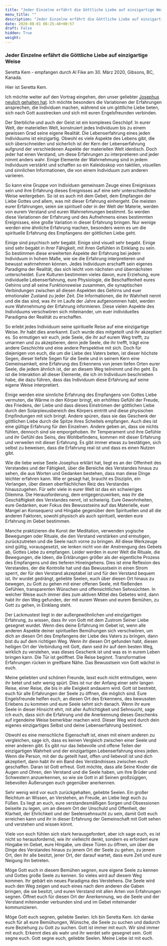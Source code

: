 ```yaml
---
title: "Jeder Einzelne erfährt die Göttliche Liebe auf einzigartige Weise "
menu_title: ""
description: "Jeder Einzelne erfährt die Göttliche Liebe auf einzigartige Weise "
date: 2020-08-01 06:25:48+00:57
draft: False
hidden: True
weight:
---
```

### Jeder Einzelne erfährt die Göttliche Liebe auf einzigartige Weise

Seretta Kem - empfangen durch Al Fike am 30. März 2020, Gibsons, BC, Kanada.

Hier ist Seretta Kem.

Ich möchte weiter auf den Vortrag eingehen, den unser geliebter [Josephus neulich gehalten hat](/aktuelle-botschaften/aktuelle-botschaften-in-reihenfolge-des-datums/aktuelle-botschaften-2020/wie-man-mit-den-veraendernden-bedingungen-dieser-erde-in-dieser-zeit-umgehen-kann-af-josephus-29-maerz-2020/). Ich möchte besonders die Variationen der Erfahrungen ansprechen, die Individuen machen, während sie um göttliche Liebe beten, sich nach Gott ausstrecken und sich mit euren Engelsfreunden verbinden.

Der Sterbliche und auch der Geist ist ein komplexes Geschöpf. In eurer Welt, der materiellen Welt, konstruiert jedes Individuum bis zu einem gewissen Grad seine eigene Realität. Die Lebenserfahrung eines jeden Individuums ist einzigartig. Obwohl es viele Aspekte des Lebens gibt, die sich überschneiden und sicherlich ist der Kern der Lebenserfahrung aufgrund der verschiedenen Aspekte der materiellen Welt identisch. Doch jeder hat einen Verstand, um diese Erfahrungen zu interpretieren und jeder nimmt anders wahr. Einige Elemente der Wahrnehmung sind in jedem Individuum verstärkt und schaffen so ein Kaleidoskop von taktilen, visuellen und sinnlichen Informationen, die von einem Individuum zum anderen variieren.

So kann eine Gruppe von Individuen gemeinsam Zeuge eines Ereignisses sein und ihre Erfahrung dieses Ereignisses auf eine sehr unterschiedliche Weise weitergeben. So ist es auch mit dem Gebet, dem Empfangen der Liebe Gottes und allem, was mit dieser Erfahrung einhergeht. Die meisten eurer Erfahrungen, seien sie spirituell oder in der Welt der Materie, werden von eurem Verstand und euren Wahrnehmungen bestimmt. So werden diese Variationen der Erfahrung und des Aufnehmens eines bestimmten Ereignisses, eine große Variation in dieser Erfahrung bringen. Nur wenige werden eine ähnliche Erfahrung machen, besonders wenn es um die spirituelle Erfahrung des Empfangens der göttlichen Liebe geht.

Einige sind psychisch sehr begabt. Einige sind visuell sehr begabt. Einige sind sehr begabt in ihrer Fähigkeit, mit ihren Gefühlen in Einklang zu sein. So bestimmen diese erweiterten Aspekte der Erfahrung bei jedem Individuum in hohem Maße, wie sie die Erfahrung interpretieren und bewusst wahrnehmen können. Jedes Individuum erschafft sein eigenes Paradigma der Realität, das sich leicht vom nächsten und übernächsten unterscheidet. Eure Kulturen bestimmen vieles davon, eure Erziehung, eure individuelle Lebenserfahrung, eure Physiologie, die Beschaffenheit eures Gehirns und all seine Funktionsweise zusammen, die synaptischen Verbindungen zwischen all diesen Aspekten des Gehirns und euer emotionaler Zustand zu jeder Zeit. Die Informationen, die ihr Wahrheit nennt und die das sind, was ihr im Laufe der Jahre aufgenommen habt, werden eure Wahrnehmung der Erfahrung informieren. Diese vielen Aspekte des Individuums verschwören sich miteinander, um euer individuelles Paradigma der Realität zu erschaffen.

So erlebt jedes Individuum seine spirituelle Reise auf eine einzigartige Weise. Ihr habt dies anerkannt. Euch wurde dies mitgeteilt und ihr akzeptiert es. So ermutigen wir euch, jede Seele, die ihr auf eurem Weg trefft, zu umarmen und zu akzeptieren, denn jede Seele, die ihr trefft, trägt eine andere Geschichte und eine andere Perspektive mit sich. Doch für diejenigen von euch, die um die Liebe des Vaters beten, ist dieser höchste Segen, dieser tiefste Segen für die Seele und in seinem Kern eine Gemeinsamkeit, eine Erfahrung des Erkennens von jenen tiefen Orten eurer Seele, die jedem ähnlich ist, der an diesem Weg teilnimmt und ihn geht. Es ist die Interaktion all dieser Elemente, die ich im Individuum beschrieben habe, die dazu führen, dass das Individuum diese Erfahrung auf seine eigene Weise interpretiert.

Einige werden eine sinnliche Erfahrung des Empfangens von Gottes Liebe vermuten, die Wärme in den Körper bringt, ein erhöhtes Gefühl der Freude, des Friedens, der Liebe und dass dieses Einströmen der göttlichen Liebe durch den Solarplexusbereich des Körpers eintritt und diese physischen Empfindungen mit sich bringt. Andere spüren, dass sie das Geschenk der göttlichen Liebe durch die Spitze ihres Scheitels empfangen. Auch dies ist eine gültige Erfahrung für den Einzelnen. Andere geben an, dass sie nichts fühlen, dennoch sind sie emporgehoben. Ihr Temperament und ihre Gefühle und ihr Gefühl des Seins, des Wohlbefindens, kommen mit dieser Erfahrung und verweilen mit dieser Erfahrung. Es gibt immer etwas zu bestätigen, sich selbst zu beweisen, dass die Erfahrung real ist und dass es einen Nutzen gibt.

Wie die liebe weise Seele Josephus erklärt hat, liegt es an der Offenheit des Verstandes und der Fähigkeit, über die Bereiche des Verstandes hinaus zu sehen, die aus Worten und Gedanken bestehen, dass man diese Dinge leichter erfahren kann. Wie er gesagt hat, braucht es Disziplin, ein Verlangen, über diesen oberflächlichen Reiz des Verstandes hinauszugehen. Für sehr viele in eurer Welt ist das ein schwieriges Dilemma. Die Herausforderung, dem entgegenzuwirken, was ihr die Geschäftigkeit des Verstandes nennt, ist schwierig. Eure Gewohnheiten, eure Gedanken, euer Fokus des Bewusstseins auf das Materielle, euer Mangel an Konsequenz und Hingabe gegenüber dem Spirituellen und all die anderen Faktoren, sowohl physisch als auch spirituell, werden eure Erfahrung im Gebet bestimmen.

Manche praktizieren die Kunst der Meditation, verwenden yogische Bewegungen oder Rituale, die den Verstand verstärken und ermutigen, zurückzutreten und die Seele nach vorne zu bringen. All diese Werkzeuge sind gültig, vorausgesetzt, sie lenken nicht von der Anstrengung des Gebets ab, Gottes Liebe zu empfangen. Leider werden in eurer Welt die Rituale, die Bewegungen, die Ideen, die Erklärungen größer als der eigentliche Prozess des Empfangens und des tieferen Hineingehens. Dies ist eine Reflexion des Verstandes, der die Kontrolle hat und das Bewusstsein in einen Strom sperrt, der für den Verstand akzeptabel ist und für den Verstand bequem ist. Ihr wurdet gedrängt, geliebte Seelen, euch über diesen Ort hinaus zu bewegen, zu Gott zu gehen mit einer offenen Seele, mit fließenden Gefühlen, transparenten Wünschen und offensichtlichen Sehnsüchten. In welcher Weise auch immer dies zum aktiven Mittel des Gebetes wird, dann habt ihr den Weg gefunden, der mit eurem Wesen und eurem Bemühen, zu Gott zu gehen, in Einklang steht.

Der Lackmustest liegt in der außergewöhnlichen und einzigartigen Erfahrung, zu wissen, dass ihr von Gott mit dem Zustrom Seiner Liebe gesegnet wurdet. Wenn dies deine Erfahrung im Gebet ist, wenn alle anderen Aspekte deiner spirituellen Bemühungen sich verschwören, um dich an diesen Ort des Empfangens der Liebe des Vaters zu bringen, dann bist du auf dem richtigen Weg. Wenn ihr diesen Ort gefunden habt, diesen heiligen Ort der Verbindung mit Gott, dann seid ihr auf dem besten Weg, wirklich zu verstehen, was dieses Geschenk ist und was es in eurem Leben bringen kann. Die Tür ist geöffnet. Die Reise beginnt. Transformative Erfahrungen rücken in greifbare Nähe. Das Bewusstsein von Gott wächst in euch.

Meine geliebten und schönen Freunde, lasst euch nicht entmutigen, wenn ihr betet und sehr wenig spürt. Dies ist nur der Anfang einer sehr langen Reise, einer Reise, die bis in alle Ewigkeit andauern wird. Gott ist bestrebt, euch für alle Erfahrungen der Seele zu öffnen, die möglich sind. Eure Engelsfreunde helfen euch, an diesen Ort des Erkennens, des bewussten Erlebens zu kommen und eure Seele sehnt sich danach. Wenn ihr eure Seele in dieser Hinsicht ehrt, mit aller Aufrichtigkeit und Sehnsucht, sage ich euch, dass sich die Erfahrung und die Anerkennung dieses Geschenks auf irgendeine Weise bemerkbar machen wird. Dieser Weg wird durch dein eigenes einzigartiges Selbst und deine Lebenserfahrung bestimmt.

Obwohl es eine menschliche Eigenschaft ist, einen mit einem anderen zu vergleichen, sage ich, dass es keinen Vergleich zwischen einer Seele und einer anderen gibt. Es gibt nur das liebevolle und offene Teilen der einzigartigen Wahrheit und der einzigartigen Lebenserfahrung eines jeden. Wenn die Person, mit der du geteilt hast, offen und liebevoll ist und dich akzeptiert, dann habt ihr ein Band des Verständnisses zwischen euch geschaffen. Daran ist Gott erfreut. Gott möchte, dass alle Seine Kinder die Augen und Ohren, den Verstand und die Seele haben, um ihre Brüder und Schwestern anzuerkennen, so wie sie Gott in all Seinen großzügigen, liebevollen Äußerungen euch gegenüber anerkennen.

Sehr wenig wird vor euch zurückgehalten, geliebte Seelen. Ein großer Reichtum an Wissen, an Verstehen, an Freude, an Liebe liegt euch zu Füßen. Es liegt an euch, eure verstandesmäßigen Sorgen und Obsessionen beiseite zu legen, um an diesem Ort der Unschuld und Offenheit, der Klarheit, der Ehrlichkeit und der Seelensehnsucht zu sein, damit Gott euch erreichen kann und ihr in dieser Erfahrung der Gemeinschaft mit Gott sehen und verstehen und wissen könnt.

Viele von euch fühlen sich stark herausgefordert, aber ich sage euch, es ist nicht so herausfordernd, wie ihr vielleicht denkt, sondern es erfordert eure Hingabe im Gebet, eure Hingabe, um diese Türen zu öffnen, um über die Dinge des Verstandes hinaus zu jenem Ort der Seele zu gehen, zu jenem Ort, den ihr alle besitzt, jener Ort, der darauf wartet, dass eure Zeit und eure Neigung ihn betreten.

Möge Gott euch in diesem Bemühen segnen, eure eigene Seele zu kennen und Gottes große Seele zu kennen. So vieles wird auf diesem Weg kommen. Ihr gebärt ein neues Paradigma des Verstehens. Die Seele wird euch den Weg zeigen und euch eines nach dem anderen die Gaben bringen, die sie besitzt, und euren Verstand mit allen Arten von Erfahrungen segnen. Öffnet euch für diesen Ort der Anerkennung, wo die Seele und der Verstand miteinander verbunden sind und im Gebet miteinander kommunizieren.

Möge Gott euch segnen, geliebte Seelen. Ich bin Seretta Kem. Ich danke euch für all eure Bemühungen, Wünsche, die Seele zu suchen und dadurch eure Beziehung zu Gott zu suchen. Gott ist immer mit euch. Wir sind immer mit euch. Erkennt dies als wahr und ihr werdet sehr gesegnet sein. Gott segne euch. Gott segne euch, geliebte Seelen. Meine Liebe ist mit euch.
